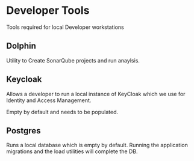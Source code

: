 # Developer Tools

Tools required for local Developer workstations

## Dolphin

Utility to Create SonarQube projects and run anaylsis.

## Keycloak

Allows a developer to run a local instance of KeyCloak which we use for Identity and Access Management.

Empty by default and needs to be populated.

## Postgres

Runs a local database which is empty by default.
Running the application migrations and the load utilities will complete the DB.